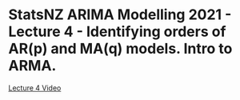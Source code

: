 # StatsNZ ARIMA Modelling 2021 - Lecture 4 - Identifying orders of AR(p) and MA(q) models.  Intro to ARMA.

[Lecture 4 Video](https://statsnewzealand-my.sharepoint.com/:v:/g/personal/steve_white_stats_govt_nz/EXqsPPFuFdhLuVIz3wXkavkBl0GgQVq59PBjV1u_7ID4lQ?email=Steve.White%40stats.govt.nz)  
